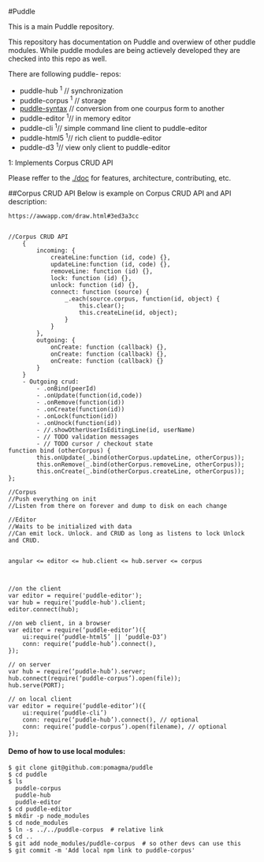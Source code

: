 #Puddle

This is a main Puddle repository.

This repository has documentation on Puddle and overwiew of other puddle modules.
While puddle modules are being actievely developed they are checked into this repo as well.


There are following puddle- repos:

- puddle-hub <sup>1</sup>  // synchronization
- puddle-corpus <sup>1</sup> // storage
- [puddle-syntax](https://github.com/pomagma/puddle-syntax) // conversion from one courpus form to another
- puddle-editor <sup>1</sup>// in memory editor
- puddle-cli <sup>1</sup>// simple command line client to puddle-editor
- puddle-html5 <sup>1</sup>// rich client to puddle-editor
- puddle-d3 <sup>1</sup>// view only client to puddle-editor

1: Implements Corpus CRUD API

Please reffer to the [./doc](./doc) for features, architecture, contributing, etc.


##Corpus CRUD API
Below is example on Corpus CRUD API and API description:
    
    https://awwapp.com/draw.html#3ed3a3cc
    
    
    //Corpus CRUD API
        {
            incoming: {
                createLine:function (id, code) {},
                updateLine:function (id, code) {},
                removeLine: function (id) {},
                lock: function (id) {},
                unlock: function (id) {},
                connect: function (source) {
                    _.each(source.corpus, function(id, object) {
                        this.clear();
                        this.createLine(id, object);
                    }
                }
            },
            outgoing: {
                onCreate: function (callback) {},
                onCreate: function (callback) {},
                onCreate: function (callback) {}
            }
        }
        - Outgoing crud:
            - .onBind(peerId)
            - .onUpdate(function(id,code))
            - .onRemove(function(id))
            - .onCreate(function(id))
            - .onLock(function(id))
            - .onUnock(function(id))
            - //.showOtherUserIsEditingLine(id, userName)
            - // TODO validation messages
            - // TODO cursor / checkout state
    function bind (otherCorpus) {
            this.onUpdate(_.bind(otherCorpus.updateLine, otherCorpus));
            this.onRemove(_.bind(otherCorpus.removeLine, otherCorpus));
            this.onCreate(_.bind(otherCorpus.createLine, otherCorpus));
    };
    
    //Corpus
    //Push everything on init
    //Listen from there on forever and dump to disk on each change
    
    //Editor
    //Waits to be initialized with data
    //Can emit lock. Unlock. and CRUD as long as listens to lock Unlock and CRUD.
    
    
    angular <= editor <= hub.client <= hub.server <= corpus
    
    
    
    //on the client
    var editor = require('puddle-editor');
    var hub = require('puddle-hub').client;
    editor.connect(hub);
    
    //on web client, in a browser
    var editor = require(‘puddle-editor’)({
        ui:require(‘puddle-html5’ || ‘puddle-D3’)
        conn: require(‘puddle-hub’).connect(),
    });
    
    // on server
    var hub = require(‘puddle-hub’).server;
    hub.connect(require(‘puddle-corpus’).open(file));
    hub.serve(PORT);
    
    // on local client
    var editor = require(‘puddle-editor’)({
        ui:require(‘puddle-cli’)
        conn: require(‘puddle-hub’).connect(), // optional
        conn: require(‘puddle-corpus’).open(filename), // optional
    });
    




#### Demo of how to use local modules:

    $ git clone git@github.com:pomagma/puddle
    $ cd puddle
    $ ls
      puddle-corpus
      puddle-hub
      puddle-editor
    $ cd puddle-editor
    $ mkdir -p node_modules
    $ cd node_modules
    $ ln -s ../../puddle-corpus  # relative link
    $ cd ..
    $ git add node_modules/puddle-corpus  # so other devs can use this
    $ git commit -m 'Add local npm link to puddle-corpus'